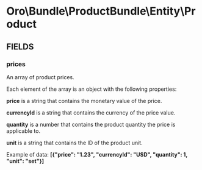 # Oro\Bundle\ProductBundle\Entity\Product

## FIELDS

### prices

An array of product prices.

Each element of the array is an object with the following properties:

**price** is a string that contains the monetary value of the price.

**currencyId** is a string that contains the currency of the price value.

**quantity** is a number that contains the product quantity the price is applicable to.

**unit** is a string that contains the ID of the product unit.

Example of data: **\[{"price": "1.23", "currencyId": "USD", "quantity": 1, "unit": "set"}\]**
